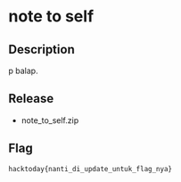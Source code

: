 # note to self

## Description

p balap.

## Release

- note_to_self.zip


## Flag

`hacktoday{nanti_di_update_untuk_flag_nya}`
